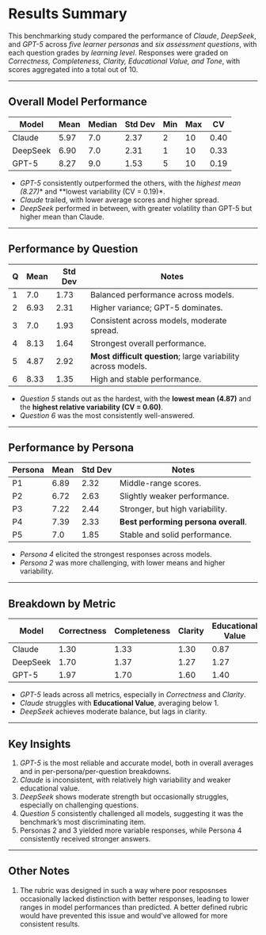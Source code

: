 # Results Summary

This benchmarking study compared the performance of *Claude*, *DeepSeek*, and *GPT-5* across *five learner personas* and *six assessment questions*, with each question grades by *learning level*. Responses were graded on *Correctness, Completeness, Clarity, Educational Value, and Tone*, with scores aggregated into a total out of 10.

---

## Overall Model Performance

| Model    | Mean | Median | Std Dev | Min | Max | CV   |
| -------- | ---- | ------ | ------- | --- | --- | ---- |
| Claude   | 5.97 | 7.0    | 2.37    | 2   | 10  | 0.40 |
| DeepSeek | 6.90 | 7.0    | 2.31    | 1   | 10  | 0.33 |
| GPT-5    | 8.27 | 9.0    | 1.53    | 5   | 10  | 0.19 |

* *GPT-5* consistently outperformed the others, with the *highest mean (8.27)** and **lowest variability (CV = 0.19)*.
* *Claude* trailed, with lower average scores and higher spread.
* *DeepSeek* performed in between, with greater volatility than GPT-5 but higher mean than Claude.

---

## Performance by Question

| Q | Mean | Std Dev | Notes                                                         |
| - | ---- | ------- | ------------------------------------------------------------- |
| 1 | 7.0  | 1.73    | Balanced performance across models.                           |
| 2 | 6.93 | 2.31    | Higher variance; GPT-5 dominates.                             |
| 3 | 7.0  | 1.93    | Consistent across models, moderate spread.                    |
| 4 | 8.13 | 1.64    | Strongest overall performance.                                |
| 5 | 4.87 | 2.92    | **Most difficult question**; large variability across models. |
| 6 | 8.33 | 1.35    | High and stable performance.                                  |

* *Question 5* stands out as the hardest, with the **lowest mean (4.87)** and the **highest relative variability (CV = 0.60)**.
* *Question 6* was the most consistently well-answered.

---

## Performance by Persona

| Persona | Mean | Std Dev | Notes                                |
| ------- | ---- | ------- | ------------------------------------ |
| P1      | 6.89 | 2.32    | Middle-range scores.                 |
| P2      | 6.72 | 2.63    | Slightly weaker performance.         |
| P3      | 7.22 | 2.44    | Stronger, but high variability.      |
| P4      | 7.39 | 2.33    | **Best performing persona overall**. |
| P5      | 7.0  | 1.85    | Stable and solid performance.        |

* *Persona 4* elicited the strongest responses across models.
* *Persona 2* was more challenging, with lower means and higher variability.

---

## Breakdown by Metric

| Model    | Correctness | Completeness | Clarity | Educational Value | Tone |
| -------- | ----------- | ------------ | ------- | ----------------- | ---- |
| Claude   | 1.30        | 1.33         | 1.30    | 0.87              | 1.20 |
| DeepSeek | 1.70        | 1.37         | 1.27    | 1.27              | 1.37 |
| GPT-5    | 1.97        | 1.70         | 1.60    | 1.40              | 1.60 |

* *GPT-5* leads across all metrics, especially in *Correctness* and *Clarity*.
* *Claude* struggles with **Educational Value**, averaging below 1.
* *DeepSeek* achieves moderate balance, but lags in clarity.

---

## Key Insights

1. *GPT-5* is the most reliable and accurate model, both in overall averages and in per-persona/per-question breakdowns.
2. *Claude* is inconsistent, with relatively high variability and weaker educational value.
3. *DeepSeek* shows moderate strength but occasionally struggles, especially on challenging questions.
4. *Question 5* consistently challenged all models, suggesting it was the benchmark’s most discriminating item.
5. Personas 2 and 3 yielded more variable responses, while Persona 4 consistently received stronger answers.

---

## Other Notes
1. The rubric was designed in such a way where poor resposnses occasionally lacked distinction with better responses, leading to lower ranges in model performances than predicted. A better defined rubric would have prevented this issue and would've allowed for more consistent results.
